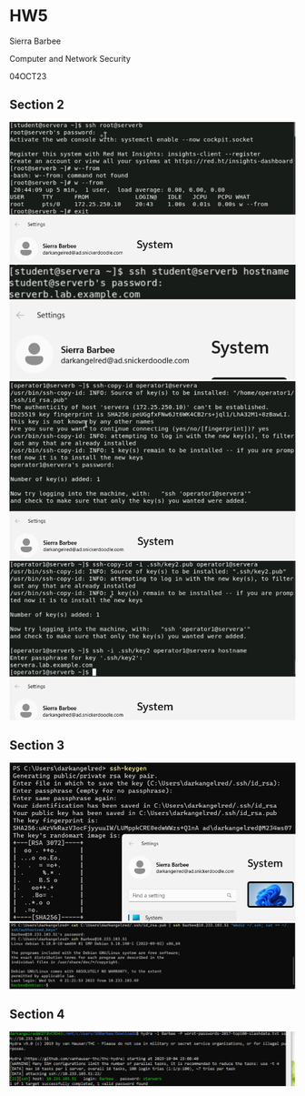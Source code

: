 # HW5

Sierra Barbee

Computer and Network Security

04OCT23

## Section 2 
![SS number 1](https://github.com/DarkAngelRed/Barbee-CNS-Lab-23/blob/main/HW5/RHE_pt1.png)
![SS number 2](https://github.com/DarkAngelRed/Barbee-CNS-Lab-23/blob/main/HW5/RHE_pt2.png)
![SS number 3](https://github.com/DarkAngelRed/Barbee-CNS-Lab-23/blob/main/HW5/RHE_pt3.png)
![SS number 4](https://github.com/DarkAngelRed/Barbee-CNS-Lab-23/blob/main/HW5/RHE_pt4.png)

## Section 3

![Key Gen](https://github.com/DarkAngelRed/Barbee-CNS-Lab-23/blob/main/HW5/Key-gen.png)
![Key Setup and Use](https://github.com/DarkAngelRed/Barbee-CNS-Lab-23/blob/main/HW5/key-use.png)

## Section 4
![Hydra results](https://github.com/DarkAngelRed/Barbee-CNS-Lab-23/blob/main/HW5/Hydra.PNG)

